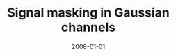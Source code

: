 ---
title: "Signal masking in Gaussian channels"
collection: publications
permalink: /publication/2008-signal-masking-in-gaussian-channels
date: 2008-01-01
venue: 'International Conference on Acoustics, Speech and Signal Processing '
paperurl: '/files/Quinn_2008_SignalMasking.pdf'
citation: 'John A Quinn, Christopher KI Williams'
---